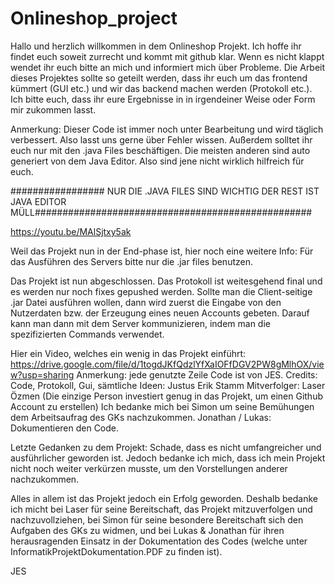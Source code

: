 # Onlineshop_project
Hallo und herzlich willkommen in dem Onlineshop Projekt. Ich hoffe ihr findet euch soweit zurrecht und kommt mit github klar. Wenn es nicht klappt wendet ihr euch bitte an mich und informiert mich über Probleme. Die Arbeit dieses Projektes sollte so geteilt werden, dass ihr euch um das frontend kümmert (GUI etc.) und wir das backend machen werden (Protokoll etc.). Ich bitte euch, dass ihr eure Ergebnisse in in irgendeiner Weise oder Form mir zukommen lasst.

Anmerkung: Dieser Code ist immer noch unter Bearbeitung und wird täglich verbessert. Also lasst uns gerne über Fehler wissen.
Außerdem solltet ihr euch nur mit den .java Files beschäftigen. Die meisten anderen sind auto generiert von dem Java Editor. Also sind jene nicht wirklich hilfreich für euch.

################# NUR DIE .JAVA FILES SIND WICHTIG DER REST IST JAVA EDITOR MÜLL##################################################

https://youtu.be/MAlSjtxy5ak

Weil das Projekt nun in der End-phase ist, hier noch eine weitere Info: Für das Ausführen des Servers bitte nur die .jar files benutzen.

Das Projekt ist nun abgeschlossen. Das Protokoll ist weitesgehend final und es werden nur noch fixes gepushed werden. Sollte man die Client-seitige .jar Datei ausführen wollen, dann wird zuerst die Eingabe von den Nutzerdaten bzw. der Erzeugung eines neuen Accounts gebeten. Darauf kann man dann mit dem Server kommunizieren, indem man die spezifizierten Commands verwendet. 

Hier ein Video, welches ein wenig in das Projekt einführt:
https://drive.google.com/file/d/1togdJKfQdzlYfXaIOFfDGV2PW8gMlhOX/view?usp=sharing
Anmerkung: jede genutzte Zeile Code ist von JES.
Credits:
Code, Protokoll, Gui, sämtliche Ideen: Justus Erik Stamm
Mitverfolger: Laser Özmen (Die einzige Person investiert genug in das Projekt, um einen Github Account zu erstellen)
Ich bedanke mich bei Simon um seine Bemühungen dem Arbeitsaufrag des GKs nachzukommen.
Jonathan / Lukas: Dokumentieren den Code.

Letzte Gedanken zu dem Projekt:
Schade, dass es nicht umfangreicher und ausführlicher geworden ist. Jedoch bedanke ich mich, dass ich mein Projekt nicht noch weiter verkürzen musste, um den Vorstellungen anderer nachzukommen. 

Alles in allem ist das Projekt jedoch ein Erfolg geworden. Deshalb bedanke ich micht bei Laser für seine Bereitschaft, das Projekt mitzuverfolgen und nachzuvollziehen, bei Simon für seine besondere Bereitschaft sich den Aufgaben des GKs zu widmen, und bei Lukas & Jonathan für ihren herausragenden Einsatz in der Dokumentation des Codes (welche unter InformatikProjektDokumentation.PDF zu finden ist).

JES
